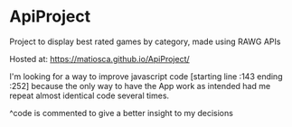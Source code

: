# ApiProject
Project to display best rated games by category, made using RAWG APIs 

Hosted at: https://matiosca.github.io/ApiProject/

I'm looking for a way to improve javascript code [starting line :143 ending :252] because the only way to have the App work as intended
had me repeat almost identical code several times.

^code is commented to give a better insight to my decisions
